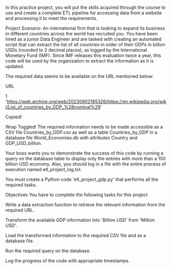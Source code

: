In this practice project, you will put the skills acquired through the course to use and create a complete ETL pipeline for accessing data from a website and processing it to meet the requirements.

Project Scenario:
An international firm that is looking to expand its business in different countries across the world has recruited you. You have been hired as a junior Data Engineer and are tasked with creating an automated script that can extract the list of all countries in order of their GDPs in billion USDs (rounded to 2 decimal places), as logged by the International Monetary Fund (IMF). Since IMF releases this evaluation twice a year, this code will be used by the organization to extract the information as it is updated.

The required data seems to be available on the URL mentioned below:

URL

1
'https://web.archive.org/web/20230902185326/https://en.wikipedia.org/wiki/List_of_countries_by_GDP_%28nominal%29'

Copied!

Wrap Toggled!
The required information needs to be made accessible as a CSV file Countries_by_GDP.csv as well as a table Countries_by_GDP in a database file World_Economies.db with attributes Country and GDP_USD_billion.

Your boss wants you to demonstrate the success of this code by running a query on the database table to display only the entries with more than a 100 billion USD economy. Also, you should log in a file with the entire process of execution named etl_project_log.txt.

You must create a Python code 'etl_project_gdp.py' that performs all the required tasks.

Objectives
You have to complete the following tasks for this project

Write a data extraction function to retrieve the relevant information from the required URL.

Transform the available GDP information into 'Billion USD' from 'Million USD'.

Load the transformed information to the required CSV file and as a database file.

Run the required query on the database.

Log the progress of the code with appropriate timestamps.
